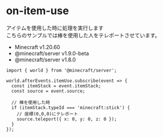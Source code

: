 # on-item-use
アイテムを使用した時に処理を実行します  
こちらのサンプルでは棒を使用した人をテレポートさせています。  

- Minecraft v1.20.60
- @minecraft/server v1.9.0-beta
- @minecraft/server v1.8.0

```
import { world } from '@minecraft/server';

world.afterEvents.itemUse.subscribe(event => {
  const itemStack = event.itemStack;
  const source = event.source;

  // 棒を使用した時
  if (itemStack.typeId === 'minecraft:stick') {
    // 座標(0,0,0)にテレポート
    source.teleport({ x: 0, y: 0, z: 0 });
  }
});
```

